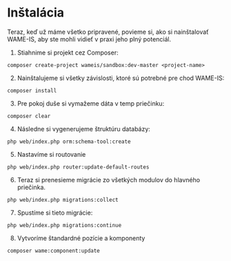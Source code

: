 # Inštalácia

Teraz, keď už máme všetko pripravené, povieme si, ako si nainštalovať WAME-IS, aby ste mohli vidieť v praxi jeho plný potenciál.

1. Stiahnime si projekt cez Composer:
```
composer create-project wameis/sandbox:dev-master <project-name>
```

2. Nainštalujeme si všetky závislosti, ktoré sú potrebné pre chod WAME-IS:
```
composer install
```

3. Pre pokoj duše si vymažeme dáta v temp priečinku:
```
composer clear
```

4. Následne si vygenerujeme štruktúru databázy:
```
php web/index.php orm:schema-tool:create
```

5. Nastavíme si routovanie
```
php web/index.php router:update-default-routes
```

6. Teraz si prenesieme migrácie zo všetkých modulov do hlavného priečinka.
```
php web/index.php migrations:collect
```

7. Spustíme si tieto migrácie:
```
php web/index.php migrations:continue
```

8. Vytvoríme štandardné pozície a komponenty
```
composer wame:component:update
```